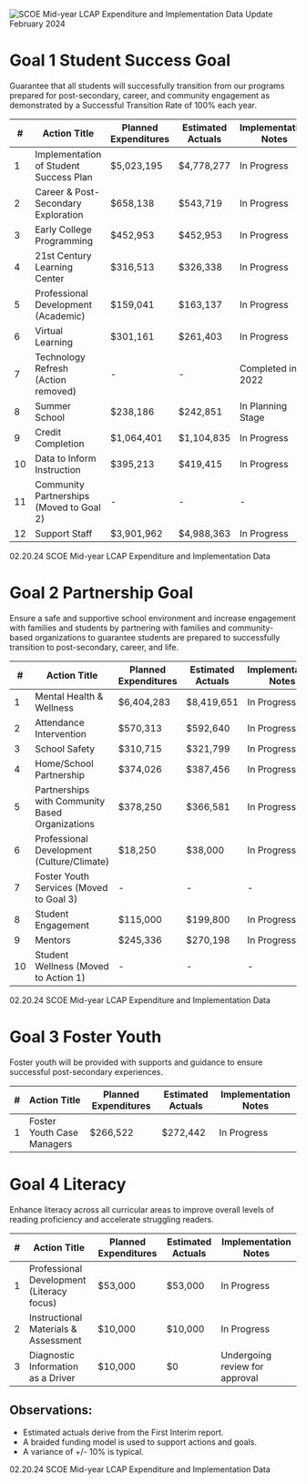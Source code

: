 <!-- Page 1 -->
![SCOE Mid-year LCAP Expenditure and Implementation Data Update February 2024](https://via.placeholder.com/768x993.png?text=SCOE+Mid-year+LCAP+Expenditure+and+Implementation+Data+Update+February+2024)

# Goal 1 Student Success Goal
Guarantee that all students will successfully transition from our programs prepared for post-secondary, career, and community engagement as demonstrated by a Successful Transition Rate of 100% each year.

| #  | Action Title                               | Planned Expenditures | Estimated Actuals | Implementation Notes       |
|----|-------------------------------------------|----------------------|-------------------|-----------------------------|
| 1  | Implementation of Student Success Plan    | $5,023,195           | $4,778,277        | In Progress                 |
| 2  | Career & Post-Secondary Exploration       | $658,138             | $543,719          | In Progress                 |
| 3  | Early College Programming                  | $452,953             | $452,953          | In Progress                 |
| 4  | 21st Century Learning Center               | $316,513             | $326,338          | In Progress                 |
| 5  | Professional Development (Academic)       | $159,041             | $163,137          | In Progress                 |
| 6  | Virtual Learning                           | $301,161             | $261,403          | In Progress                 |
| 7  | Technology Refresh (Action removed)       | -                    | -                 | Completed in 2022           |
| 8  | Summer School                              | $238,186             | $242,851          | In Planning Stage           |
| 9  | Credit Completion                          | $1,064,401           | $1,104,835        | In Progress                 |
| 10 | Data to Inform Instruction                 | $395,213             | $419,415          | In Progress                 |
| 11 | Community Partnerships (Moved to Goal 2)  | -                    | -                 | -                           |
| 12 | Support Staff                              | $3,901,962           | $4,988,363        | In Progress                 |

02.20.24 SCOE Mid-year LCAP Expenditure and Implementation Data
<!-- Page 2 -->
# Goal 2 Partnership Goal
Ensure a safe and supportive school environment and increase engagement with families and students by partnering with families and community-based organizations to guarantee students are prepared to successfully transition to post-secondary, career, and life.

| #  | Action Title                                      | Planned Expenditures | Estimated Actuals | Implementation Notes |
|----|--------------------------------------------------|----------------------|-------------------|----------------------|
| 1  | Mental Health & Wellness                          | $6,404,283           | $8,419,651        | In Progress          |
| 2  | Attendance Intervention                           | $570,313             | $592,640          | In Progress          |
| 3  | School Safety                                     | $310,715             | $321,799          | In Progress          |
| 4  | Home/School Partnership                           | $374,026             | $387,456          | In Progress          |
| 5  | Partnerships with Community Based Organizations   | $378,250             | $366,581          | In Progress          |
| 6  | Professional Development (Culture/Climate)       | $18,250              | $38,000           | In Progress          |
| 7  | Foster Youth Services (Moved to Goal 3)         | -                    | -                 | -                    |
| 8  | Student Engagement                                | $115,000             | $199,800          | In Progress          |
| 9  | Mentors                                           | $245,336             | $270,198          | In Progress          |
| 10 | Student Wellness (Moved to Action 1)             | -                    | -                 | -                    |

02.20.24 SCOE Mid-year LCAP Expenditure and Implementation Data
<!-- Page 3 -->
# Goal 3 Foster Youth
Foster youth will be provided with supports and guidance to ensure successful post-secondary experiences.

| #  | Action Title                     | Planned Expenditures | Estimated Actuals | Implementation Notes |
|----|----------------------------------|----------------------|-------------------|----------------------|
| 1  | Foster Youth Case Managers       | $266,522             | $272,442          | In Progress          |

# Goal 4 Literacy
Enhance literacy across all curricular areas to improve overall levels of reading proficiency and accelerate struggling readers.

| #  | Action Title                             | Planned Expenditures | Estimated Actuals | Implementation Notes          |
|----|------------------------------------------|----------------------|-------------------|-------------------------------|
| 1  | Professional Development (Literacy focus)| $53,000              | $53,000           | In Progress                   |
| 2  | Instructional Materials & Assessment     | $10,000              | $10,000           | In Progress                   |
| 3  | Diagnostic Information as a Driver       | $10,000              | $0                | Undergoing review for approval |

## Observations:
- Estimated actuals derive from the First Interim report.
- A braided funding model is used to support actions and goals.
- A variance of +/- 10% is typical.

02.20.24 SCOE Mid-year LCAP Expenditure and Implementation Data
